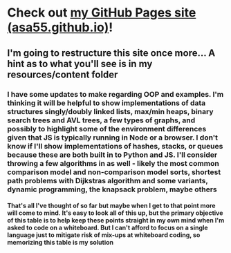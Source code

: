 # Check out [my GitHub Pages site (asa55.github.io)](https://asa55.github.io)!

## I'm going to restructure this site once more... A hint as to what you'll see is in my resources/content folder

### I have some updates to make regarding OOP and examples. I'm thinking it will be helpful to show implementations of data structures singly/doubly linked lists, max/min heaps, binary search trees and AVL trees, a few types of graphs, and possibly to highlight some of the environment differences given that JS is typically running in Node or a browser. I don't know if I'll show implementations of hashes, stacks, or queues because these are both built in to Python and JS. I'll consider throwing a few algorithms in as well - likely the most common comparison model and non-comparison model sorts, shortest path problems with Dijkstras algorithm and some variants, dynamic programming, the knapsack problem, maybe others

#### That's all I've thought of so far but maybe when I get to that point more will come to mind. It's easy to look all of this up, but the primary objective of this table is to help keep these points straight in my own mind when I'm asked to code on a whiteboard. But I can't afford to focus on a single language just to mitigate risk of mix-ups at whiteboard coding, so memorizing this table is my solution